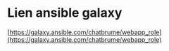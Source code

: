 # Lien ansible galaxy

[https://galaxy.ansible.com/chatbrume/webapp_role](https://galaxy.ansible.com/chatbrume/webapp_role)
